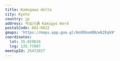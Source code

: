 ```yaml
---
title: Kamogawa delta
city: Kyoto
country: jp
address: 今出川通 Kamigyo Ward
postalCode: 602-0822
gmaps: 'https://maps.app.goo.gl/AnXDUxmQNzeK2Eqk9'
coordinates:
  lat: 35.029816
  lng: 135.77087
meetupId: 25472037
---
```



